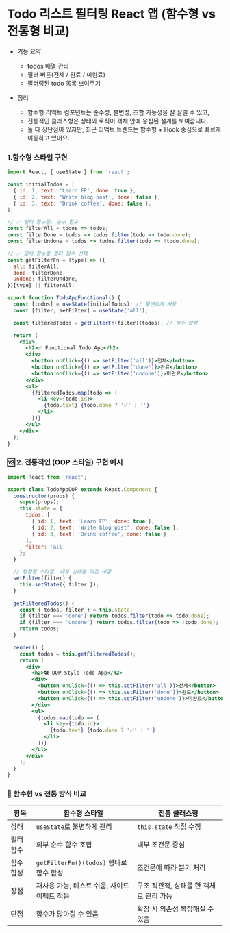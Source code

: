# Todo 리스트 필터링 React 앱 (함수형 vs 전통형 비교)

- 기능 요약
  - todos 배열 관리
  - 필터 버튼(전체 / 완료 / 미완료)
  - 필터링된 todo 목록 보여주기

- 정리
  - 함수형 리액트 컴포넌트는 순수성, 불변성, 조합 가능성을 잘 살릴 수 있고,
  - 전통적인 클래스형은 상태와 로직이 객체 안에 응집된 설계를 보여줍니다.
  - 둘 다 장단점이 있지만, 최근 리액트 트렌드는 함수형 + Hook 중심으로 빠르게 이동하고 있어요.

### 1.함수형 스타일 구현
```jsx
import React, { useState } from 'react';

const initialTodos = [
  { id: 1, text: 'Learn FP', done: true },
  { id: 2, text: 'Write blog post', done: false },
  { id: 3, text: 'Drink coffee', done: false },
];

// ✅ 필터 함수들: 순수 함수
const filterAll = todos => todos;
const filterDone = todos => todos.filter(todo => todo.done);
const filterUndone = todos => todos.filter(todo => !todo.done);

// ✅ 고차 함수로 필터 함수 선택
const getFilterFn = (type) => ({
  all: filterAll,
  done: filterDone,
  undone: filterUndone,
})[type] || filterAll;

export function TodoAppFunctional() {
  const [todos] = useState(initialTodos); // 불변하게 사용
  const [filter, setFilter] = useState('all');

  const filteredTodos = getFilterFn(filter)(todos); // 함수 합성

  return (
    <div>
      <h2>✅ Functional Todo App</h2>
      <div>
        <button onClick={() => setFilter('all')}>전체</button>
        <button onClick={() => setFilter('done')}>완료</button>
        <button onClick={() => setFilter('undone')}>미완료</button>
      </div>
      <ul>
        {filteredTodos.map(todo => (
          <li key={todo.id}>
            {todo.text} {todo.done ? '✅' : ''}
          </li>
        ))}
      </ul>
    </div>
  );
}
```


### 🆚 2. 전통적인 (OOP 스타일) 구현 예시
```jsx
import React from 'react';

export class TodoAppOOP extends React.Component {
  constructor(props) {
    super(props);
    this.state = {
      todos: [
        { id: 1, text: 'Learn FP', done: true },
        { id: 2, text: 'Write blog post', done: false },
        { id: 3, text: 'Drink coffee', done: false },
      ],
      filter: 'all'
    };
  }

  // 명령형 스타일: 내부 상태를 직접 바꿈
  setFilter(filter) {
    this.setState({ filter });
  }

  getFilteredTodos() {
    const { todos, filter } = this.state;
    if (filter === 'done') return todos.filter(todo => todo.done);
    if (filter === 'undone') return todos.filter(todo => !todo.done);
    return todos;
  }

  render() {
    const todos = this.getFilteredTodos();
    return (
      <div>
        <h2>🛠️ OOP Style Todo App</h2>
        <div>
          <button onClick={() => this.setFilter('all')}>전체</button>
          <button onClick={() => this.setFilter('done')}>완료</button>
          <button onClick={() => this.setFilter('undone')}>미완료</button>
        </div>
        <ul>
          {todos.map(todo => (
            <li key={todo.id}>
              {todo.text} {todo.done ? '✅' : ''}
            </li>
          ))}
        </ul>
      </div>
    );
  }
}
```

### 🧠 함수형 vs 전통 방식 비교

| 항목          | 함수형 스타일                               | 전통 클래스형                              |
|---------------|---------------------------------------------|--------------------------------------------|
| 상태          | `useState`로 불변하게 관리                  | `this.state` 직접 수정                     |
| 필터 함수     | 외부 순수 함수 조합                         | 내부 조건문 중심                           |
| 함수 합성     | `getFilterFn()(todos)` 형태로 함수 합성     | 조건문에 따라 분기 처리                    |
| 장점          | 재사용 가능, 테스트 쉬움, 사이드이펙트 적음 | 구조 직관적, 상태를 한 객체로 관리 가능    |
| 단점          | 함수가 많아질 수 있음                       | 확장 시 의존성 복잡해질 수 있음            |
